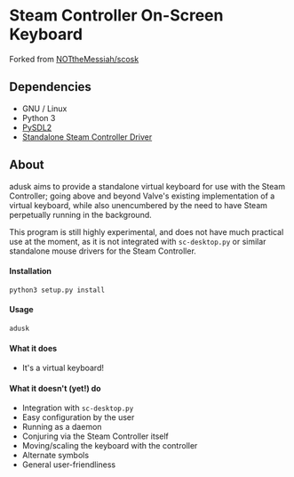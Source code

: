 # Steam Controller On-Screen Keyboard

Forked from [NOTtheMessiah/scosk](https://github.com/NOTtheMessiah/scosk)

## Dependencies

* GNU / Linux
* Python 3
* [PySDL2](http://http://pysdl2.readthedocs.org)
* [Standalone Steam Controller Driver](https://github.com/ynsta/steamcontroller)

## About

adusk aims to provide a standalone virtual keyboard for use with the Steam Controller; going above
and beyond Valve's existing implementation of a virtual keyboard, while also unencumbered
by the need to have Steam perpetually running in the background.

This program is still highly experimental, and does not have much practical use at the moment,
as it is not integrated with `sc-desktop.py` or similar standalone mouse drivers for the Steam
Controller.

#### Installation

```
python3 setup.py install
```

#### Usage

```
adusk
```

#### What it does

- It's a virtual keyboard!

#### What it doesn't (yet!) do

- Integration with `sc-desktop.py`
- Easy configuration by the user
- Running as a daemon
- Conjuring via the Steam Controller itself
- Moving/scaling the keyboard with the controller
- Alternate symbols
- General user-friendliness
